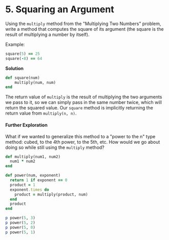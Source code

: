 # 5. Squaring an Argument

Using the `multiply` method  from the "Multiplying Two Numbers" problem, write a method that computes the square of its argument (the square is the result of multiplying a  number by itself).

Example:

```ruby
square(5) == 25
square(-8) == 64
```

**Solution**

```ruby
def square(num)
    multiply(num, num)
end
```

The return value of `multiply` is the result of multiplying  the two arguments we pass to it, so we can simply pass in the same  number twice, which will return the squared value. Our `square` method is implicitly returning the return value from `multiply(n, n)`.

#### Further Exploration

What if we wanted to generalize this method to a "power to the n"  type method: cubed, to the 4th power, to the 5th, etc.  How would we go  about doing so while still using the `multiply` method?

```ruby
def multiply(num1, num2)
  num1 * num2
end

def power(num, exponent)
  return 1 if exponent == 0
  product = 1
  exponent.times do
    product = multiply(product, num)
  end
  product
end

p power(5, 3)
p power(5, 2)
p power(5, 0)
p power(5, 1)
```

